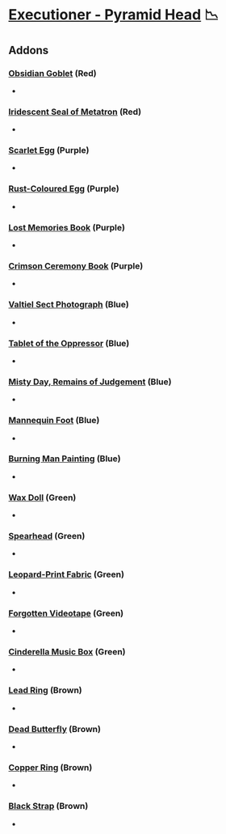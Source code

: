 # [Executioner - Pyramid Head](<https://deadbydaylight.wiki.gg/wiki/Pyramid_Head>) 📉

## Addons

### [Obsidian Goblet](<https://deadbydaylight.wiki.gg/wiki/Obsidian_Goblet>) (Red)

-


### [Iridescent Seal of Metatron](<https://deadbydaylight.wiki.gg/wiki/Iridescent_Seal_of_Metatron>) (Red)

-


### [Scarlet Egg](<https://deadbydaylight.wiki.gg/wiki/Scarlet_Egg>) (Purple)

-


### [Rust-Coloured Egg](<https://deadbydaylight.wiki.gg/wiki/Rust-Coloured_Egg>) (Purple)

-


### [Lost Memories Book](<https://deadbydaylight.wiki.gg/wiki/Lost_Memories_Book>) (Purple)

-


### [Crimson Ceremony Book](<https://deadbydaylight.wiki.gg/wiki/Crimson_Ceremony_Book>) (Purple)

-


### [Valtiel Sect Photograph](<https://deadbydaylight.wiki.gg/wiki/Valtiel_Sect_Photograph>) (Blue)

-


### [Tablet of the Oppressor](<https://deadbydaylight.wiki.gg/wiki/Tablet_of_the_Oppressor>) (Blue)

-


### [Misty Day, Remains of Judgement](<https://deadbydaylight.wiki.gg/wiki/Misty_Day,_Remains_of_Judgement>) (Blue)

-


### [Mannequin Foot](<https://deadbydaylight.wiki.gg/wiki/Mannequin_Foot>) (Blue)

-


### [Burning Man Painting](<https://deadbydaylight.wiki.gg/wiki/Burning_Man_Painting>) (Blue)

-


### [Wax Doll](<https://deadbydaylight.wiki.gg/wiki/Wax_Doll>) (Green)

-


### [Spearhead](<https://deadbydaylight.wiki.gg/wiki/Spearhead>) (Green)

-


### [Leopard-Print Fabric](<https://deadbydaylight.wiki.gg/wiki/Leopard-Print_Fabric>) (Green)

-


### [Forgotten Videotape](<https://deadbydaylight.wiki.gg/wiki/Forgotten_Videotape>) (Green)

-


### [Cinderella Music Box](<https://deadbydaylight.wiki.gg/wiki/Cinderella_Music_Box>) (Green)

-


### [Lead Ring](<https://deadbydaylight.wiki.gg/wiki/Lead_Ring>) (Brown)

-


### [Dead Butterfly](<https://deadbydaylight.wiki.gg/wiki/Dead_Butterfly>) (Brown)

-


### [Copper Ring](<https://deadbydaylight.wiki.gg/wiki/Copper_Ring>) (Brown)

-


### [Black Strap](<https://deadbydaylight.wiki.gg/wiki/Black_Strap>) (Brown)

-
